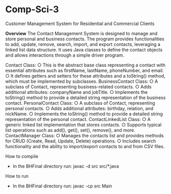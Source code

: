 # Comp-Sci-3
 Customer Management System for Residential and Commercial Clients

**Overview**
The Contact Management System is designed to manage and store personal and business contacts. The program provides functionalities to add, update, remove, search, import, and export contacts, leveraging a linked list data structure. It uses Java classes to define the contact objects and allows interactions through a simple driver program.


Contact Class:
○	This is the abstract base class representing a contact with essential attributes such as firstName, lastName, phoneNumber, and email.
○	It defines getters and setters for these attributes and a toString() method, which must be implemented by subclasses.
BusinessContact Class:
○	A subclass of Contact, representing business-related contacts.
○	Adds additional attributes: companyName and jobTitle.
○	Implements the toString() method to provide a detailed string representation of the business contact.
PersonalContact Class:
○	A subclass of Contact, representing personal contacts.
○	Adds additional attributes: birthday, relation, and nickName.
○	Implements the toString() method to provide a detailed string representation of the personal contact.
ContactLinkedList<T> Class:
○	A generic linked list implementation that stores contacts.
○	Supports typical list operations such as add(), get(), set(), remove(), and more.
ContactManager Class:
○	Manages the contacts list and provides methods for CRUD (Create, Read, Update, Delete) operations.
○	Includes search functionality and the ability to import/export contacts to and from CSV files.

How to compile
- In the BHFinal directory run: javac -d src src/*.java

How to run
- In the BHFinal directory run: javac -cp src Main
